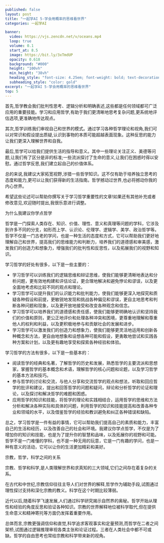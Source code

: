 ```yaml
---
published: false
layout: post
title: "一起学AI 5-学会用概率的思维看世界"
categories: 一起学AI

banner:
  video: https://vjs.zencdn.net/v/oceans.mp4
  loop: true
  volume: 0.1
  start_at: 8.5
  image: https://bit.ly/3xTmdUP
  opacity: 0.618
  background: "#000"
  height: "100vh"
  min_height: "38vh"
  heading_style: "font-size: 4.25em; font-weight: bold; text-decoration: underline"
  subheading_style: "color: gold"
excerpt: "一起学AI 5-学会用概率的思维看世界"
top: 5
---
```





首先,哲学教会我们批判性思考、逻辑分析和明确表述,这些都是任何领域都可广泛应用的重要技能。学习和应用哲学,有助于我们更清晰地思考复杂问题,更系统地评估选项,更准确地传达观点。

其次,哲学训练我们审视自己和世界的模式。通过学习各种哲学理论和视角,我们可以对常识和假设提出质疑,认识到事物的本质可能超越表面现象。这种反思的能力让我们更深入理解世界和自我。

最后,哲学可以给我们提供生活的指导和意义。其中一些理论关注正义、美德等问题,让我们有了区分是非的标准;一些流派探讨了生命的意义,让我们在困惑时得以安慰。通过哲学反思,我们建立起自己的价值体系。

总的来说,我建议大家拓宽视野,涉猎一些哲学知识。这不仅有助于培养独立思考的态度和能力,更可以让我们获得新的生活指南。哲学撼动过世界,也必将撼动你我的内心世界。

希望这些论述可以帮助你撰写关于学习哲学重要性的文章!如果还有其他补充或者修改意见,欢迎随时提出,我很乐意进行调整。


为什么我建议你学点哲学

哲学是一门探索人类存在、知识、价值、理性、意义和真理等问题的学科，它涉及到许多不同的分支，如形而上学、认识论、伦理学、逻辑学、美学、政治哲学等。哲学不仅是一门古老的学问，也是一种生活的态度和方式，它可以帮助我们更好地理解自己和世界，提高我们的思维能力和判断力，培养我们的道德感和审美感，激发我们的创造力和想象力，增强我们的批判性和反思性，以及拓展我们的视野和知识。

学习哲学的好处有很多，以下是一些主要的：

- 学习哲学可以训练我们的逻辑思维和辩证思维，使我们能够更清晰地表达和分析问题，更有效地构建和评估论证，更合理地解决和避免悖论和谬误，以及更全面地考虑和比较不同的观点和理论。
- 学习哲学可以提升我们的认识能力和批判能力，使我们能够更深入地探究和质疑各种假设和前提，更敏锐地发现和挑战各种偏见和谬误，更自主地思考和判断各种问题和现象，以及更开放地接受和改变各种观念和信念。
- 学习哲学可以培养我们的道德感和责任感，使我们能够更明确地认识和坚持我们的价值和原则，更公正地评价和处理各种冲突和困境，更尊重地理解和尊重他人的权利和利益，以及更积极地参与和贡献社会的发展和进步。
- 学习哲学可以激发我们的创造力和想象力，使我们能够更灵活地运用和创新各种概念和方法，更自由地想象和设想各种可能和假设，更勇敢地尝试和实践各种方案和计划，以及更有趣地享受和探索各种经验和体验。

学习哲学的方法有很多，以下是一些基本的：

- 阅读哲学的经典和名著，了解哲学的历史和发展，熟悉哲学的主要流派和思想家，掌握哲学的基本概念和术语，理解哲学的核心问题和论题，以及学习哲学的基本方法和技巧。
- 参与哲学的讨论和交流，与他人分享和交流哲学的观点和想法，听取和回应哲学的批评和建议，提出和回答哲学的问题和疑问，辩论和分析哲学的论证和理论，以及探讨和解决哲学的难题和困惑。
- 应用哲学的知识和技能，将哲学的理论和实践相结合，运用哲学的思维和方法分析和解决各种实际和具体的问题，利用哲学的知识和技能提高和改善各种专业和领域的水平，以及借鉴哲学的经验和教训避免和纠正各种错误和缺陷。

总之，学习哲学是一件有益的事情，它可以帮助我们提高自己的素质和能力，丰富自己的生活和经历，以及改善自己的社会和环境。我建议你学点哲学，不仅是为了增加你的知识和技能，也是为了提升你的智慧和品味，以及拓展你的视野和可能。哲学不是一门难懂的学科，也不是一种无用的玩意，它是一门有趣的学问，也是一种有意义的活动，它可以让你的生活更加精彩和美好。



宗教，哲学，科学之间的关系

宗教、哲学和科学,是人类理解世界和求真知的三大领域,它们之间存在着复杂的关系。

在古代和中世纪,宗教信仰往往主导人们对世界的解释,哲学作为辅助手段,试图通过理性探讨支持和深化宗教的教义。科学在这个时期比较薄弱。

近代以后,随着科学飞速发展,人们通过科学研究揭示自然界的奥秘。哲学开始从理性和经验的角度反思和验证各种知识。宗教的世界解释地位被科学取代,但在提供生命意义和精神寄托等方面仍发挥着重要作用。

总体而言,宗教更强调信仰和直觉,科学追求客观事实和定量预测,而哲学在二者之间架桥,试图通过逻辑推理审视各类主张和论证过程。三者在人类社会中都不可或缺。哲学的自由思考也常给宗教和科学带来新的视角。